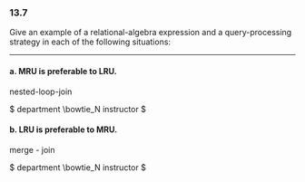 ### 13.7
Give an example of a relational-algebra expression and a query-processing strategy in each of the following situations:

---

#### a. MRU is preferable to LRU.

nested-loop-join

$
department \bowtie_N instructor
$

#### b. LRU is preferable to MRU.

merge - join

$
department \bowtie_N instructor
$